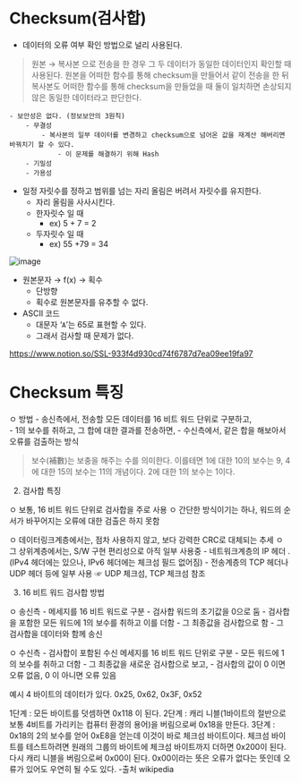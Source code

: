 # Checksum(검사합)

- 데이터의 오류 여부 확인 방법으로 널리 사용된다.
    
> 원본 → 복사본 으로 전송을 한 경우 그 두 데이터가 동일한 데이터인지 확인할 때 사용된다. 원본을 어떠한 함수를 통해 checksum을 만들어서 같이 전송을 한 뒤 복사본도 어떠한 함수를 통해 checksum을 만들었을 때 둘이 일치하면 손상되지 않은 동일한 데이터라고 판단한다.
    
    - 보안성은 없다. (정보보안의 3원칙)
        - 무결성
            - 복사본의 일부 데이터를 변경하고 checksum으로 넘어온 값을 재계산 해버리면 바꿔치기 할 수 있다.
                - 이 문제를 해결하기 위해 Hash
        - 기밀성
        - 가용성
- 일정 자릿수를 정하고 범위를 넘는 자리 올림은 버려서 자릿수를 유지한다.
    - 자리 올림을 사사시킨다.
    - 한자릿수 일 때
        - ex) 5 + 7 = 2
    - 두자릿수 일 때
        - ex) 55 +79 = 34

![image](https://user-images.githubusercontent.com/66561524/215908253-3ac23af5-acb6-4cb8-947e-89e8be8a460c.png)

- 원본문자 → f(x) → 획수
    - 단방향
    - 획수로 원본문자를 유추할 수 없다.
- ASCII 코드
    - 대문자 ‘`A`’는 65로 표현할 수 있다.
    - 그래서 검사할 때 문제가 없다.

https://www.notion.so/SSL-933f4d930cd74f6787d7ea09ee19fa97

# Checksum 특징

  ㅇ 방법
     - 송신측에서, 전송할 모든 데이터를 16 비트 워드 단위로 구분하고,  
     - 1의 보수를 취하고, 그 합에 대한 결과를 전송하면, 
     - 수신측에서, 같은 합을 해보아서 오류를 검출하는 방식
     
     
> 보수(補數)는 보충을 해주는 수를 의미한다. 이를테면 1에 대한 10의 보수는 9, 4에 대한 15의 보수는 11의 개념이다. 2에 대한 1의 보수는 1이다.


2. 검사합 특징

  ㅇ 보통, 16 비트 워드 단위로 검사합을 주로 사용
  ㅇ 간단한 방식이기는 하나, 워드의 순서가 바꾸어지는 오류에 대한 검출은 하지 못함

  ㅇ 데이터링크계층에서는, 점차 사용하지 않고, 보다 강력한 CRC로 대체되는 추세
  ㅇ 그 상위계층에서는, S/W 구현 편리성으로 아직 일부 사용중 
     - 네트워크계층의 IP 헤더 
        . (IPv4 헤더에는 있으나, IPv6 헤더에는 체크섬 필드 없어짐)
     - 전송계층의 TCP 헤더나 UDP 헤더 등에 일부 사용  ☞ UDP 체크섬, TCP 체크섬 참조

3. 16 비트 워드 검사합 방법

  ㅇ 송신측
     - 메세지를 16 비트 워드로 구분
     - 검사합 워드의 초기값을 0으로 둠
     - 검사합을 포함한 모든 워드에 1의 보수를 취하고 이를 더함
     - 그 최종값을 검사합으로 함
     - 그 검사합을 데이터와 함께 송신

  ㅇ 수신측
     - 검사합이 포함된 수신 메세지를 16 비트 워드 단위로 구분
     - 모든 워드에 1의 보수를 취하고 더함
     - 그 최종값을 새로운 검사합으로 보고,
     - 검사합의 값이 0 이면 오류 없음, 0 이 아니면 오류 있음

예시
4 바이트의 데이터가 있다. 0x25, 0x62, 0x3F, 0x52

1단계 : 모든 바이트를 덧셈하면 0x118 이 된다.
2단계 : 캐리 니블(1바이트의 절반으로 보통 4비트를 가리키는 컴퓨터 환경의 용어)을 버림으로써 0x18을 만든다.
3단계 : 0x18의 2의 보수를 얻어 0xE8을 얻는데 이것이 바로 체크섬 바이트이다.
체크섬 바이트를 테스트하려면 원래의 그룹의 바이트에 체크섬 바이트까지 더하면 0x200이 된다.
다시 캐리 니블을 버림으로써 0x00이 된다. 0x00이라는 뜻은 오류가 없다는 뜻인데 오류가 있어도 우연히 될 수도 있다.
-출처 wikipedia

